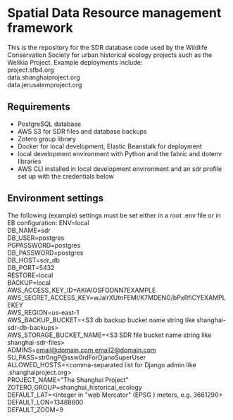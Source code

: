 
# Spatial Data Resource management framework
This is the repository for the SDR database code used by the Wildlife Conservation Society for urban historical 
ecology projects such as the Welikia Project. Example deployments include:  
project.sfb4.org  
data.shanghaiproject.org  
data.jerusalemproject.org
## Requirements
 - PostgreSQL database
 - AWS S3 for SDR files and database backups
 - Zotero group library
 - Docker for local development, Elastic Beanstalk for deployment
 - local development environment with Python and the fabric and dotenv libraries
 - AWS CLI installed in local development environment and an sdr profile set up with the credentials below
## Environment settings
The following (example) settings must be set either in a root .env file or in EB configuration:
ENV=local  
DB_NAME=sdr  
DB_USER=postgres  
PGPASSWORD=postgres  
DB_PASSWORD=postgres  
DB_HOST=sdr_db  
DB_PORT=5432  
RESTORE=local  
BACKUP=local  
AWS_ACCESS_KEY_ID=AKIAIOSFODNN7EXAMPLE  
AWS_SECRET_ACCESS_KEY=wJalrXUtnFEMI/K7MDENG/bPxRfiCYEXAMPLEKEY  
AWS_REGION=us-east-1  
AWS_BACKUP_BUCKET=\<S3 db backup bucket name string like shanghai-sdr-db-backups\>  
AWS_STORAGE_BUCKET_NAME=\<S3 SDR file bucket name string like shanghai-sdr-files\>  
ADMINS=email@domain.com,email2@domain.com  
SU_PASS=str0ngP@ssw0rdForDjanoSuperUser  
ALLOWED_HOSTS=\<comma-separated list for Django admin like .shanghaiproject.org\>  
PROJECT_NAME="The Shanghai Project"  
ZOTERO_GROUP=shanghai_historical_ecology  
DEFAULT_LAT=\<integer in "web Mercator" (EPSG ) meters, e.g. 3661290\>  
DEFAULT_LON=13488600  
DEFAULT_ZOOM=9
